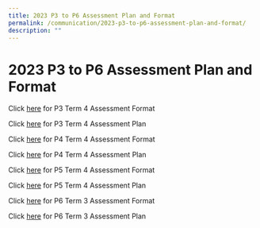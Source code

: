 ```yaml
---
title: 2023 P3 to P6 Assessment Plan and Format
permalink: /communication/2023-p3-to-p6-assessment-plan-and-format/
description: ""
---
```

# **2023 P3 to P6 Assessment Plan and Format**

Click [here](/files/Assessment%20Plan%20and%20Format/Term%204/2023_term%204_p3_assessment%20format.pdf) for P3 Term 4 Assessment Format

Click [here](/files/Assessment%20Plan%20and%20Format/Term%204/2023_term%204_p3%20assessment%20plan.pdf) for P3 Term 4 Assessment Plan

Click [here](/files/Assessment%20Plan%20and%20Format/Term%204/2023_term%204_p4_assessment%20format.pdf) for P4 Term 4 Assessment Format 

Click [here](/files/Assessment%20Plan%20and%20Format/Term%204/2023_term%204_p4%20assessment%20plan.pdf) for P4 Term 4 Assessment Plan
  
Click [here](/files/Assessment%20Plan%20and%20Format/Term%204/2023_term%204_p5_assessment%20format.pdf) for P5 Term 4 Assessment Format 
 
Click [here](/files/Assessment%20Plan%20and%20Format/Term%204/2023_term%204_p5%20assessment%20plan.pdf) for P5 Term 4 Assessment Plan
 
Click [here](/files/Assessment%20Plan%20and%20Format/Term%203/2023_term%203_p6_assessment%20format.pdf) for P6 Term 3 Assessment Format

Click [here](/files/Assessment%20Plan%20and%20Format/Term%203/2023_term%203_p6%20assessment%20plan.pdf) for P6 Term 3 Assessment Plan